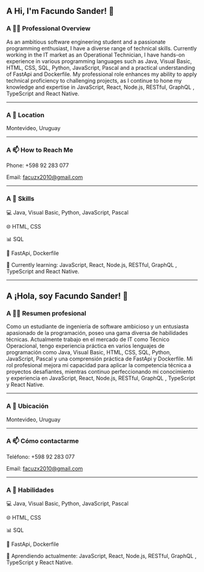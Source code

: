 ## A **Hi, I'm Facundo Sander! 👋**


### A **👨‍💻 Professional Overview**

As an ambitious software engineering student and a passionate programming enthusiast, I have a diverse range of technical skills. Currently working in the IT market as an Operational Technician, I have hands-on experience in various programming languages such as Java, Visual Basic, HTML, CSS, SQL, Python, JavaScript, Pascal and a practical understanding of FastApi and Dockerfile. My professional role enhances my ability to apply technical proficiency to challenging projects, as I continue to hone my knowledge and expertise in JavaScript, React, Node.js, RESTful, GraphQL , TypeScript and React Native.

-------------------------------------------------------------------------------------------------------------------------------------------------------------------

### A **📍 Location**

Montevideo, Uruguay

-------------------------------------------------------------------------------------------------------------------------------------------------------------------

### A **📫 How to Reach Me**

Phone: +598 92 283 077

Email: facuzx2010@gmail.com

-------------------------------------------------------------------------------------------------------------------------------------------------------------------

### A **🚀 Skills**

💻 Java, Visual Basic, Python, JavaScript, Pascal

🌐 HTML, CSS

📊 SQL

🐳 FastApi, Dockerfile

🐍 Currently learning:  JavaScript, React, Node.js, RESTful, GraphQL , TypeScript and React Native.

------------------------------------------------------------------------------------------------------------------------------------------------------------------

## A **¡Hola, soy Facundo Sander! 👋**

### A **👨‍💻 Resumen profesional**

Como un estudiante de ingeniería de software ambicioso y un entusiasta apasionado de la programación, poseo una gama diversa de habilidades técnicas. Actualmente trabajo en el mercado de IT como Técnico Operacional, tengo experiencia práctica en varios lenguajes de programación como Java, Visual Basic, HTML, CSS, SQL, Python, JavaScript, Pascal y una comprensión práctica de FastApi y Dockerfile. Mi rol profesional mejora mi capacidad para aplicar la competencia técnica a proyectos desafiantes, mientras continuo perfeccionando mi conocimiento y experiencia en  JavaScript, React, Node.js, RESTful, GraphQL , TypeScript y React Native.

------------------------------------------------------------------------------------------------------------------------------------------------------------------

### A **📍 Ubicación**

Montevideo, Uruguay

------------------------------------------------------------------------------------------------------------------------------------------------------------------

### A **📫 Cómo contactarme**

Teléfono: +598 92 283 077

Email: facuzx2010@gmail.com

------------------------------------------------------------------------------------------------------------------------------------------------------------------

### A **🚀 Habilidades**
💻 Java, Visual Basic, Python, JavaScript, Pascal

🌐 HTML, CSS

📊 SQL

🐳 FastApi, Dockerfile

🐍 Aprendiendo actualmente:  JavaScript, React, Node.js, RESTful, GraphQL , TypeScript y React Native.
